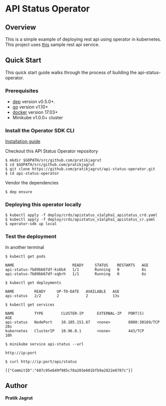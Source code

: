 # API Status Operator

## Overview

This is a simple example of deploying rest api using operator in kubernetes.
This project uses [this](https://github.com/pratikjagrut/status-rest-api) sample rest api service.

## Quick Start

This quick start guide walks through the process of building the api-status-operator.

### Prerequisites

- [dep](https://golang.github.io/dep/docs/installation.html) version v0.5.0+.
- [go](https://golang.org/dl/) version v1.10+
- [docker](https://docs.docker.com/install/) version 17.03+
- Minikube v1.0.0+ cluster

### Install the Operator SDK CLI
[Installation guide](https://github.com/operator-framework/operator-sdk/blob/master/doc/user/install-operator-sdk.md)

Checkout this API Status Operator repository

```
$ mkdir $GOPATH/src/github.com/pratikjagrut
$ cd $GOPATH/src/github.com/pratikjagrut
$ git clone https://github.com/pratikjagrut/api-status-operator.git
$ cd api-status-operator
```

Vendor the dependencies

```
$ dep ensure
```

### Deploying this operator locally

```
$ kubectl apply -f deploy/crds/apistatus_v1alpha1_apistatus_crd.yaml
$ kubectl apply -f deploy/crds/apistatus_v1alpha1_apistatus_cr.yaml
$ operator-sdk up local
```
### Test the deployment
In another terminal
```
$ kubectl get pods

NAME                          READY     STATUS    RESTARTS   AGE
api-status-7b89bb67df-ks6b4   1/1       Running   0          6s
api-status-7b89bb67df-xqbrh   1/1       Running   0          6s
```
```
$ kubectl get deployments

NAME         READY     UP-TO-DATE   AVAILABLE   AGE
api-status   2/2       2            2           13s
```
```
$ kubectl get services

NAME         TYPE        CLUSTER-IP      EXTERNAL-IP   PORT(S)          AGE
api-status   NodePort    10.105.151.67   <none>        8080:30169/TCP   20s
kubernetes   ClusterIP   10.96.0.1       <none>        443/TCP          10h
```

```
$ minikube service api-status --url

http://ip:port
```

```
$ curl http://ip:port/api/status

[{"CommitID":"687c95e649f985c78a203e601bfb9a2822e0787c"}]
```

## Author

**Pratik Jagrut**
